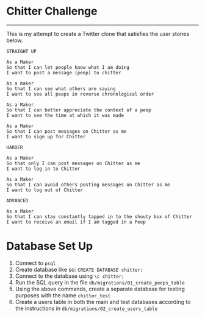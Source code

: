 # Chitter Challenge
-------

This is my attempt to create a Twitter clone that satisfies the user stories below.

```
STRAIGHT UP

As a Maker
So that I can let people know what I am doing  
I want to post a message (peep) to chitter

As a maker
So that I can see what others are saying  
I want to see all peeps in reverse chronological order

As a Maker
So that I can better appreciate the context of a peep
I want to see the time at which it was made

As a Maker
So that I can post messages on Chitter as me
I want to sign up for Chitter

HARDER

As a Maker
So that only I can post messages on Chitter as me
I want to log in to Chitter

As a Maker
So that I can avoid others posting messages on Chitter as me
I want to log out of Chitter

ADVANCED

As a Maker
So that I can stay constantly tapped in to the shouty box of Chitter
I want to receive an email if I am tagged in a Peep
```

# Database Set Up
1. Connect to <code>psql</code>
2. Create database like so: <code>CREATE DATABASE chitter;</code>
3. Connect to the database using <code>\c chitter;</code>
4. Run the SQL query in the file <code>db/migrations/01_create_peeps_table</code>
5. Using the above commands, create a separate database for testing purposes with the name <code>chitter_test</code>
6. Create a users table in both the main and test databases according to the instructions in <code>db/migrations/02_create_users_table</code>
